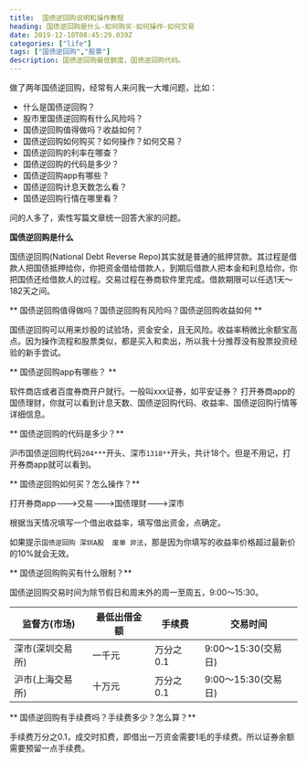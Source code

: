 ```yaml
---
title:  国债逆回购说明和操作教程
heading: 国债逆回购是什么-如何购买-如何操作-如何交易
date: 2019-12-10T08:45:29.039Z
categories: ["life"]
tags: ["国债逆回购","股票"]
description: 国债逆回购最低额度，国债逆回购代码。
---
```



做了两年国债逆回购，经常有人来问我一大堆问题，比如：
- 什么是国债逆回购？
- 股市里国债逆回购有什么风险吗？
- 国债逆回购值得做吗？收益如何？
- 国债逆回购如何购买？如何操作？如何交易？
- 国债逆回购的利率在哪查？
- 国债逆回购的代码是多少？
- 国债逆回购app有哪些？
- 国债逆回购计息天数怎么看？
- 国债逆回购行情在哪里看？


问的人多了，索性写篇文章统一回答大家的问题。

**国债逆回购是什么**

国债逆回购(National Debt  Reverse Repo)其实就是普通的抵押贷款。其过程是借款人把国债抵押给你，你把资金借给借款人，到期后借款人把本金和利息给你，你把国债还给借款人的过程。交易过程在券商软件里完成。借款期限可以任选1天～182天之间。

** 国债逆回购值得做吗？国债逆回购有风险吗？国债逆回购收益如何 **

国债逆回购可以用来炒股的试验场，资金安全，且无风险。收益率稍微比余额宝高点。因为操作流程和股票类似，都是买入和卖出，所以我十分推荐没有股票投资经验的新手尝试。

** 国债逆回购app有哪些？ **

软件商店或者百度券商开户就行。一般叫xxx证券，如平安证券？
打开券商app的国债理财，你就可以看到计息天数、国债逆回购代码、收益率、国债逆回购行情等详细信息。


** 国债逆回购的代码是多少？**

沪市国债逆回购代码`204***`开头、深市`1318**`开头，共计18个。但是不用记，打开券商app就可以看到。


** 国债逆回购如何买？怎么操作？**

打开券商app--->交易--->国债理财--->深市

根据当天情况填写一个借出收益率，填写借出资金，点确定。

如果提示`国债逆回购 深圳A股  废单 非法`，那是因为你填写的收益率价格超过最新价的10%就会无效。

** 国债逆回购购买有什么限制？**

国债逆回购交易时间为除节假日和周末外的周一至周五，9:00～15:30。

| 监督方(市场)   | 最低出借金额 | 手续费 | 交易时间 |
| ------ | ------------ | ------ | -------- |
| 深市(深圳交易所) | 一千元  |  万分之0.1 |  9:00～15:30(交易日)       |
| 沪市(上海交易所) | 十万元  |  万分之0.1 |  9:00～15:30(交易日)       |


** 国债逆回购有手续费吗？手续费多少？怎么算？**

手续费万分之0.1，成交时扣费，即借出一万资金需要1毛的手续费。所以证券余额需要预留一点手续费。


